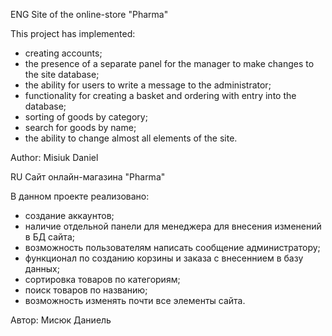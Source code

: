 ENG
Site of the online-store "Pharma"

This project has implemented:
   - creating accounts;
   - the presence of a separate panel for the manager to make changes to the site database;
   - the ability for users to write a message to the administrator;
   - functionality for creating a basket and ordering with entry into the database;
   - sorting of goods by category;
   - search for goods by name;
   - the ability to change almost all elements of the site.
  
 Author: Misiuk Daniel

RU
Сайт онлайн-магазина "Pharma"

В данном проекте реализовано:
  - создание аккаунтов;
  - наличие отдельной панели для менеджера для внесения изменений в БД сайта;
  - возможность пользователям написать сообщение администратору;
  - функционал по созданию корзины и заказа с внесеннием в базу данных;
  - сортировка товаров по категориям;
  - поиск товаров по названию;
  - возможность изменять почти все элементы сайта.
  
Автор: Мисюк Даниель
